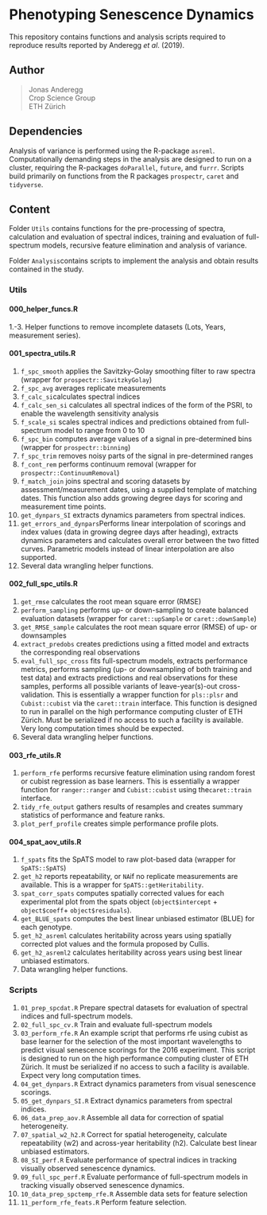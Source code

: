 # Phenotyping Senescence Dynamics

This repository contains functions and analysis scripts required to reproduce results reported by Anderegg *et al*. (2019). 

## Author


> Jonas Anderegg  
> Crop Science Group  
> ETH Zürich  


## Dependencies

Analysis of variance is performed using the R-package `asreml`. Computationally demanding steps in the analysis are designed to run on a cluster, requiring the R-packages `doParallel`, `future`, and `furrr`. Scripts build primarily on functions from the R packages `prospectr`, `caret` and `tidyverse`.

## Content  

Folder `Utils` contains functions for the pre-processing of spectra, calculation and evaluation of spectral indices, training and evaluation of full-spectrum models, recursive feature elimination and analysis of variance. 

Folder `Analysis`contains scripts to implement the analysis and obtain results contained in the study. 

### Utils

#### 000_helper_funcs.R

1.-3. Helper functions to remove incomplete datasets (Lots, Years, measurement series). 

#### 001_spectra_utils.R

1. `f_spc_smooth` applies the Savitzky-Golay smoothing filter to raw spectra (wrapper for `prospectr::SavitzkyGolay`)
2. `f_spc_avg` averages replicate measurements
3. `f_calc_si`calculates spectral indices
4. `f_calc_sen_si` calculates all spectral indices of the form of the PSRI, to enable the wavelength sensitivity analysis
5. `f_scale_si` scales spectral indices and predictions obtained from full-spectrum model to range from 0 to 10
6. `f_spc_bin` computes average values of a signal in pre-determined bins (wrapper for `prospectr::binning`)
7. `f_spc_trim` removes noisy parts of the signal in pre-determined ranges
8. `f_cont_rem` performs continuum removal (wrapper for `prospectr::ContinuumRemoval`)
9. `f_match_join` joins spectral and scoring datasets by assessment/measurement dates, using a supplied template of matching dates. This function also adds growing degree days for scoring and measurement time points.
9. `get_dynpars_SI` extracts dynamics parameters from spectral indices. 
10. `get_errors_and_dynpars`Performs linear interpolation of scorings and index values (data in growing degree days after heading),  extracts dynamics parameters and calculates overall error between the two fitted curves. Parametric models instead of linear interpolation are also supported.
11. Several data wrangling helper functions. 


#### 002_full_spc_utils.R

1. `get_rmse` calculates the root mean square error (RMSE) 
2. `perform_sampling` performs up- or down-sampling to create balanced evaluation datasets (wrapper for `caret::upSample` or `caret::downSample`)
3. `get_RMSE_sample` calculates the root mean square error (RMSE) of up- or downsamples
4. `extract_predobs` creates predictions using a fitted model and extracts the corresponding real observations
5. `eval_full_spc_cross` fits full-spectrum models, extracts performance metrics, performs sampling (up- or downsampling of both training and test data) and extracts predictions and real observations for these samples, performs all possible variants of leave-year(s)-out cross-validation. This is essentially a wrapper function for `pls::plsr` and `Cubist::cubist` via the `caret::train` interface. This function is designed to run in parallel on the high performance computing cluster of ETH Zürich. Must be serialized if no access to such a facility is available. Very long computation times should be expected. 
6. Several data wrangling helper functions. 

#### 003_rfe_utils.R

1. `perform_rfe` performs recursive feature elimination using random forest or cubist regression as base learners. This is essentially a wrapper function for `ranger::ranger` and `Cubist::cubist` using the`caret::train` interface.
2. `tidy_rfe_output` gathers results of resamples and creates summary statistics of performance and feature ranks.
3. `plot_perf_profile` creates simple performance profile plots.

#### 004_spat_aov_utils.R

1. `f_spats` fits the SpATS model to raw plot-based data (wrapper for `SpATS::SpATS`)
2. `get_h2` reports repeatability, or `NA`if no replicate measurements are available. This is a wrapper for `SpATS::getHeritability`. 
3. `spat_corr_spats` computes spatially corrected values for each experimental plot from the spats object (`object$intercept` + `object$coeff`+ `object$residuals`).  
4. `get_BLUE_spats` computes the best linear unbiased estimator (BLUE) for each genotype. 
5. `get_h2_asreml` calculates heritability across years using spatially corrected plot values and the formula proposed by Cullis. 
6. `get_h2_asreml2` calculates heritability across years using best linear unbiased estimators. 
6. Data wrangling helper functions. 

### Scripts

1. `01_prep_spcdat.R` Prepare spectral datasets for evaluation of spectral indices and full-spectrum models.
2. `02_full_spc_cv.R` Train and evaluate full-spectrum models
3. `03_perform_rfe.R` An example script that performs rfe using cubist as base learner for the selection of the most important wavelengths to predict visual senescence scorings for the 2016 experiment. This script is designed to run on the high performance computing cluster of ETH Zürich. It must be serialized if no access to such a facility is available. Expect very long computation times. 
4. `04_get_dynpars.R` Extract dynamics parameters from visual senescence scorings. 
5. `05_get_dynpars_SI.R` Extract dynamics parameters from spectral indices.
6. `06_data_prep_aov.R` Assemble all data for correction of spatial heterogeneity. 
7. `07_spatial_w2_h2.R` Correct for spatial heterogeneity, calculate repeatability (w2) and across-year heritability (h2). Calculate best linear unbiased estimators. 
8. `08_SI_perf.R` Evaluate performance of spectral indices in tracking visually observed senescence dynamics. 
9. `09_full_spc_perf.R` Evaluate performance of full-spectrum models in tracking visually observed senescence dynamics. 
10. `10_data_prep_spctemp_rfe.R` Assemble data sets for feature selection
11. `11_perform_rfe_feats.R` Perform feature selection. 
